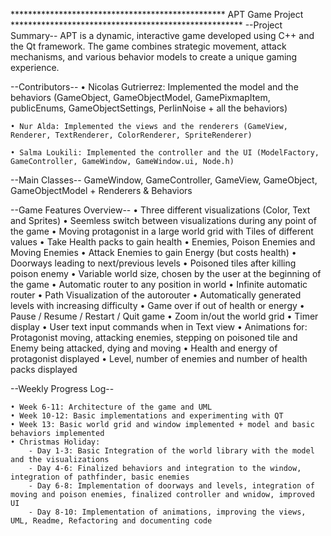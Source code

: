 ************************************************* APT Game Project *****************************************************
--Project Summary--
APT is a dynamic, interactive game developed using C++ and the Qt framework. The game combines strategic movement, attack mechanisms, and various behavior models to create a unique gaming experience.

--Contributors--
    • Nicolas Gutrierrez: Implemented the model and the behaviors (GameObject, GameObjectModel, GamePixmapItem, publicEnums, GameObjectSettings, PerlinNoise + all the behaviors)

    • Nur Alda: Implemented the views and the renderers (GameView, Renderer, TextRenderer, ColorRenderer, SpriteRenderer)

    • Salma Loukili: Implemented the controller and the UI (ModelFactory, GameController, GameWindow, GameWindow.ui, Node.h)
    

--Main Classes--
GameWindow, GameController, GameView, GameObject, GameObjectModel + Renderers & Behaviors

--Game Features Overview--
    • Three different visualizations (Color, Text and Sprites)
    • Seemless switch between visualizations during any point of the game
    • Moving protagonist in a large world grid with Tiles of different values
    • Take Health packs to gain health
    • Enemies, Poison Enemies and Moving Enemies
    • Attack Enemies to gain Energy (but costs health)
    • Doorways leading to next/previous levels
    • Poisoned tiles after killing poison enemy
    • Variable world size, chosen by the user at the beginning of the game
    • Automatic router to any position in world
    • Infinite automatic router 
    • Path Visualization of the autorouter
    • Automatically generated levels with increasing difficulty
    • Game over if out of health or energy
    • Pause / Resume / Restart / Quit game
    • Zoom in/out the world grid
    • Timer display
    • User text input commands when in Text view
    • Animations for: Protagonist moving, attacking enemies, stepping on poisoned tile and Enemy being attacked, dying and moving
    • Health and energy of protagonist displayed
    • Level, number of enemies and number of health packs displayed

--Weekly Progress Log--

    • Week 6-11: Architecture of the game and UML
    • Week 10-12: Basic implementations and experimenting with QT
    • Week 13: Basic world grid and window implemented + model and basic behaviors implemented
    • Christmas Holiday: 
        - Day 1-3: Basic Integration of the world library with the model and the visualizations
        - Day 4-6: Finalized behaviors and integration to the window, integration of pathfinder, basic enemies
        - Day 6-8: Implementation of doorways and levels, integration of moving and poison enemies, finalized controller and wnidow, improved UI 
        - Day 8-10: Implementation of animations, improving the views, UML, Readme, Refactoring and documenting code



